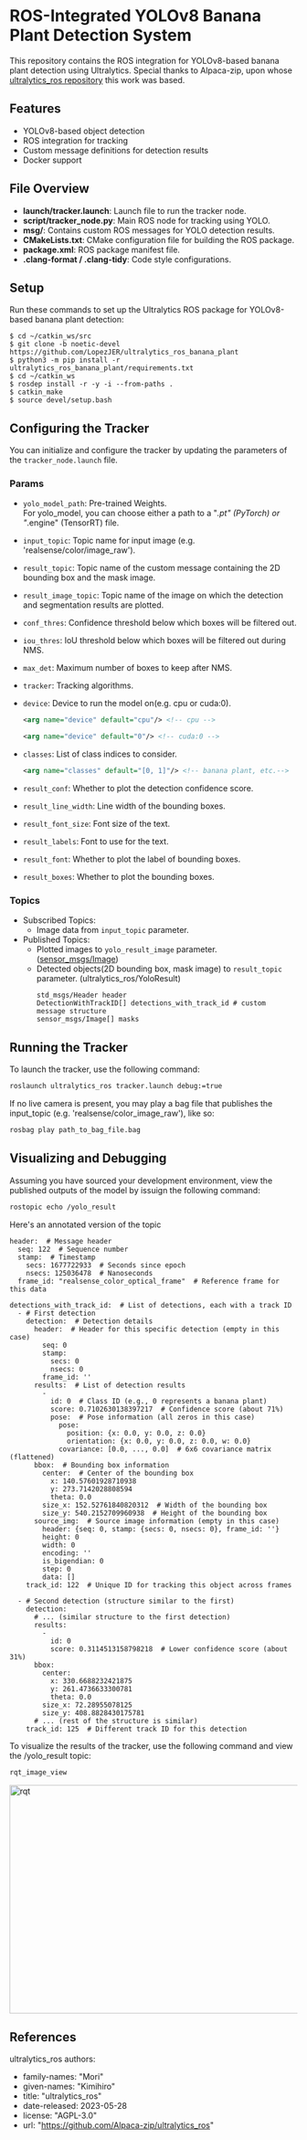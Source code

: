 # ROS-Integrated YOLOv8 Banana Plant Detection System

This repository contains the ROS integration for YOLOv8-based banana plant detection using Ultralytics.
Special thanks to Alpaca-zip, upon whose [ultralytics_ros repository](https://github.com/Alpaca-zip/ultralytics_ros)
this work was based.

## Features
- YOLOv8-based object detection
- ROS integration for tracking
- Custom message definitions for detection results
- Docker support

## File Overview
- **launch/tracker.launch**: Launch file to run the tracker node.
- **script/tracker_node.py**: Main ROS node for tracking using YOLO.
- **msg/**: Contains custom ROS messages for YOLO detection results.
- **CMakeLists.txt**: CMake configuration file for building the ROS package.
- **package.xml**: ROS package manifest file.
- **.clang-format / .clang-tidy**: Code style configurations.

## Setup

Run these commands to set up the Ultralytics ROS package for YOLOv8-based banana plant detection:

```
$ cd ~/catkin_ws/src
$ git clone -b noetic-devel https://github.com/LopezJER/ultralytics_ros_banana_plant
$ python3 -m pip install -r ultralytics_ros_banana_plant/requirements.txt
$ cd ~/catkin_ws
$ rosdep install -r -y -i --from-paths .
$ catkin_make
$ source devel/setup.bash
```

## Configuring the Tracker
You can initialize and configure the tracker by updating the parameters of the `tracker_node.launch` file.
### Params
- `yolo_model_path`: Pre-trained Weights.  
For yolo_model, you can choose either a path to a "*.pt" (PyTorch) or "*.engine" (TensorRT) file.
  
- `input_topic`: Topic name for input image (e.g. 'realsense/color/image_raw').
- `result_topic`: Topic name of the custom message containing the 2D bounding box and the mask image.
- `result_image_topic`: Topic name of the image on which the detection and segmentation results are plotted.
- `conf_thres`: Confidence threshold below which boxes will be filtered out.
- `iou_thres`: IoU threshold below which boxes will be filtered out during NMS.
- `max_det`: Maximum number of boxes to keep after NMS.
- `tracker`: Tracking algorithms.
- `device`: Device to run the model on(e.g. cpu or cuda:0).
  ```xml
  <arg name="device" default="cpu"/> <!-- cpu -->
  ```
  ```xml
  <arg name="device" default="0"/> <!-- cuda:0 -->
  ```
- `classes`: List of class indices to consider.
  ```xml
  <arg name="classes" default="[0, 1]"/> <!-- banana plant, etc.-->
  ```
- `result_conf`:  Whether to plot the detection confidence score.
- `result_line_width`: Line width of the bounding boxes.
- `result_font_size`: Font size of the text.
- `result_labels`: Font to use for the text.
- `result_font`: Whether to plot the label of bounding boxes.
- `result_boxes`: Whether to plot the bounding boxes.
### Topics
- Subscribed Topics:
  - Image data from `input_topic` parameter. 
- Published Topics:
  - Plotted images to `yolo_result_image` parameter. ([sensor_msgs/Image](https://docs.ros.org/en/api/sensor_msgs/html/msg/Image.html))
  - Detected objects(2D bounding box, mask image) to `result_topic` parameter. (ultralytics_ros/YoloResult)
    ```
    std_msgs/Header header
    DetectionWithTrackID[] detections_with_track_id # custom message structure
    sensor_msgs/Image[] masks
    ```
## Running the Tracker
To launch the tracker, use the following command:
```bash
roslaunch ultralytics_ros tracker.launch debug:=true
```

If no live camera is present, you may play a bag file that publishes the input_topic (e.g. 'realsense/color_image_raw'), like so:
```bash
rosbag play path_to_bag_file.bag
```
## Visualizing and Debugging
Assuming you have sourced your development environment, view the published outputs of the model by issuign the following command:
```bash
rostopic echo /yolo_result
```

Here's an annotated version of the topic
```
header:  # Message header
  seq: 122  # Sequence number
  stamp:  # Timestamp
    secs: 1677722933  # Seconds since epoch
    nsecs: 125036478  # Nanoseconds
  frame_id: "realsense_color_optical_frame"  # Reference frame for this data

detections_with_track_id:  # List of detections, each with a track ID
  - # First detection
    detection:  # Detection details
      header:  # Header for this specific detection (empty in this case)
        seq: 0
        stamp: 
          secs: 0
          nsecs: 0
        frame_id: ''
      results:  # List of detection results
        - 
          id: 0  # Class ID (e.g., 0 represents a banana plant)
          score: 0.7102630138397217  # Confidence score (about 71%)
          pose:  # Pose information (all zeros in this case)
            pose: 
              position: {x: 0.0, y: 0.0, z: 0.0}
              orientation: {x: 0.0, y: 0.0, z: 0.0, w: 0.0}
            covariance: [0.0, ..., 0.0]  # 6x6 covariance matrix (flattened)
      bbox:  # Bounding box information
        center:  # Center of the bounding box
          x: 140.57601928710938
          y: 273.7142028808594
          theta: 0.0
        size_x: 152.52761840820312  # Width of the bounding box
        size_y: 540.2152709960938  # Height of the bounding box
      source_img:  # Source image information (empty in this case)
        header: {seq: 0, stamp: {secs: 0, nsecs: 0}, frame_id: ''}
        height: 0
        width: 0
        encoding: ''
        is_bigendian: 0
        step: 0
        data: []
    track_id: 122  # Unique ID for tracking this object across frames

  - # Second detection (structure similar to the first)
    detection:
      # ... (similar structure to the first detection)
      results:
        - 
          id: 0
          score: 0.3114513158798218  # Lower confidence score (about 31%)
      bbox:
        center: 
          x: 330.6688232421875
          y: 261.4736633300781
          theta: 0.0
        size_x: 72.28955078125
        size_y: 408.8828430175781
      # ... (rest of the structure is similar)
    track_id: 125  # Different track ID for this detection
```
To visualize the results of the tracker, use the following command and view the /yolo_result topic:
```bash
rqt_image_view
```
<img src="imgs/rqt_screenshot.png" alt="rqt" width="600" height="400"/>


## References
ultralytics_ros
authors:
  - family-names: "Mori"
  - given-names: "Kimihiro"
  - title: "ultralytics_ros"
  - date-released: 2023-05-28
  - license: "AGPL-3.0"
  - url: "https://github.com/Alpaca-zip/ultralytics_ros"
